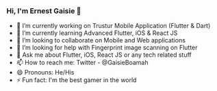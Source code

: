 ### Hi, I'm Ernest Gaisie 👋

- 🔭 I’m currently working on Trustur Mobile Application (Flutter & Dart)
- 🌱 I’m currently learning Advanced Flutter, iOS & React JS
- 👯 I’m looking to collaborate on Mobile and Web applications
- 🤔 I’m looking for help with Fingerprint image scanning on Flutter
- 💬 Ask me about Flutter, iOS, React JS or any tech related stuff
- 📫 How to reach me: Twitter - @GaisieBoamah
- 😄 Pronouns: He/His
- ⚡ Fun fact: I'm the best gamer in the world
